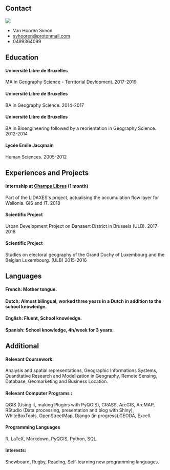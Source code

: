 ## Contact

![](https://github.com/svhooren/CV_2019_Public/blob/master/photocv.jpg)

* Van Hooren Simon
* svhooren@protonmail.com
* 0499364099

## Education
#### Université Libre de Bruxelles 
MA in Geography Science - Territorial Devlopment.                                                                    2017-2019
#### Université Libre de Bruxelles 
BA in Geography Science.                                                                                             2014-2017
#### Université Libre de Bruxelles
BA in Bioengineering followed by a reorientation in Geography Science.                                               2012-2014
#### Lycée Emile Jacqmain
Human Sciences.                                                                                                      2005-2012

## Experiences and Projects
#### Internship at [Champs Libres](https://www.champs-libres.coop) (1 month)
Part of the LIDAXES's project, actualising the accumulation flow layer for Wallonia. GIS and IT.                     2018
#### Scientific Project
Urban Development Project on Dansaert District in Brussels (ULB).                                                    2017-2018
#### Scientific Project
Studies on electoral geography of the Grand Duchy of Luxembourg and the Belgian Luxembourg. (ULB)                    2015-2016

## Languages
#### French: Mother tongue.
#### Dutch: Almost bilingual, worked three years in a Dutch in addition to the school knowledge.
#### English: Fluent, School knowledge.
#### Spanish: School knowledge, 4h/week for 3 years.

## Additional
#### Relevant Coursework: 
Analysis and spatial representations, Geographic Informations Systems, Quantitative Research and Modelization in Geography, Remote Sensing, Database, Geomarketing and Business Location.
#### Relevant Computer Programs :
QGIS (Using it, making Plugins with PyQGIS), GRASS, ArcGIS, ArcMAP, RStudio (Data processing, presentation and blog with Shiny), WhiteBoxTools, OpenStreetMap, Django (in progress),GEODA, Excell.
#### Programming Languages
R, LaTeX, Markdown, PyQGIS, Python, SQL.
#### Interests:
Snowboard, Rugby, Reading, Self-learning new programming languages.
